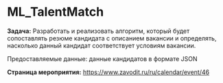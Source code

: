 # ML_TalentMatch
**Задача:** Разработать и реализовать алгоритм, который будет сопоставлять резюме кандидата с описанием вакансии и определять, насколько данный кандидат соответствует условиям вакансии. 

Предоставляемые данные: данные кандидатов в формате JSON

**Страница мероприятия:** https://www.zavodit.ru/ru/calendar/event/46
